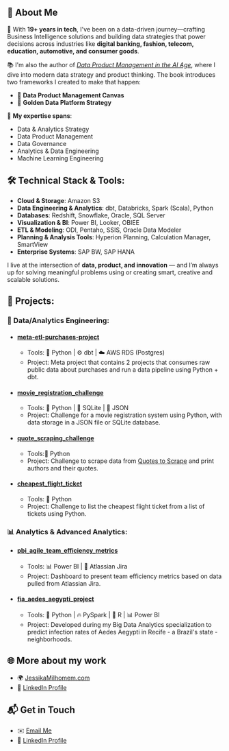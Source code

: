 ## 📖 About Me

🚀 With **19+ years in tech**, I've been on a data-driven journey—crafting Business Intelligence solutions and building data strategies that power decisions across industries like **digital banking, fashion, telecom, education, automotive, and consumer goods**.

📚 I'm also the author of *[Data Product Management in the AI Age](https://jessikamilhomem.com/data-product-management-in-the-ai-age-book)*, where I dive into modern data strategy and product thinking. The book introduces two frameworks I created to make that happen:
* 🎯 **Data Product Management Canvas**
* 🧭 **Golden Data Platform Strategy**

🧠 **My expertise spans**:

* Data & Analytics Strategy
* Data Product Management
* Data Governance
* Analytics & Data Engineering
* Machine Learning Engineering


## 🛠️ Technical Stack & Tools:

* **Cloud & Storage**: Amazon S3
* **Data Engineering & Analytics**: dbt, Databricks, Spark (Scala), Python
* **Databases**: Redshift, Snowflake, Oracle, SQL Server
* **Visualization & BI**: Power BI, Looker, OBIEE
* **ETL & Modeling**: ODI, Pentaho, SSIS, Oracle Data Modeler
* **Planning & Analysis Tools**: Hyperion Planning, Calculation Manager, SmartView
* **Enterprise Systems**: SAP BW, SAP HANA

I live at the intersection of **data, product, and innovation** — and I’m always up for solving meaningful problems using or creating smart, creative and scalable solutions.


## 🔧 Projects:

### 🧱 Data/Analytics Engineering:
* #### [meta-etl-purchases-project](https://github.com/jmilhomem/meta-etl-purchases-project) 
    * Tools: 🐍 Python | ⚙️ dbt | ☁️ AWS RDS (Postgres)
    * Project: Meta project that contains 2 projects that consumes raw public data about purchases and run a data pipeline using Python + dbt.

* ####  [movie_registration_challenge](https://github.com/jmilhomem/movie_registration_challenge) 
    * Tools: 🐍 Python | 💾 SQLite | 📄 JSON  
    * Project: Challenge for a movie registration system using Python, with data storage in a JSON file or SQLite database.

* #### [quote_scraping_challenge](https://github.com/jmilhomem/quote_scraping_challenge) 
    * Tools:🐍 Python  
    * Project: Challenge to scrape data from [Quotes to Scrape](http://quotes.toscrape.com/) and print authors and their quotes.

* ####  [cheapest_flight_ticket](https://github.com/jmilhomem/cheapest_flight_ticket) 
    * Tools: 🐍 Python  
    * Project: Challenge to list the cheapest flight ticket from a list of tickets using Python.

### 📊 Analytics & Advanced Analytics:
* #### [pbi_agile_team_efficiency_metrics](https://github.com/jmilhomem/pbi_agile_team_efficiency_metrics) 
    * Tools: 📊 Power BI | 🧩 Atlassian Jira  
    * Project: Dashboard to present team efficiency metrics based on data pulled from Atlassian Jira.

* #### [fia_aedes_aegypti_project](https://github.com/jmilhomem/fia_aedes_aegypti_project) 
    * Tools: 🐍 Python | 🔥 PySpark | 🧪 R | 📊 Power BI  
    * Project: Developed during my Big Data Analytics specialization to predict infection rates of Aedes Aegypti in Recife - a Brazil's state - neighborhoods.
  

## 🌐 More about my work
* 🌍 [JessikaMilhomem.com](https://jessikamilhomem.com/)
* 💼 [LinkedIn Profile](https://www.linkedin.com/in/jessikamilhomem/)


## 📬 Get in Touch
* ✉️ [Email Me](jessika.milhomem@gmail.com)
* 📎 [LinkedIn Profile](https://www.linkedin.com/in/jessikamilhomem/)
